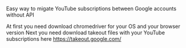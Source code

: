 Easy way to migate YouTube subscriptions between Google accounts without API

At first you need download chromedriver for your OS and your browser version
Next you need download takeout files with your YouTube subscriptions here https://takeout.google.com/
